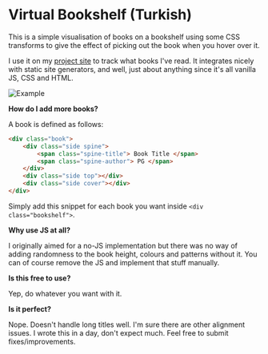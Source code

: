 # Virtual Bookshelf (Turkish)
This is a simple visualisation of books on a bookshelf using some CSS transforms to give the effect of picking out the book when you hover over it.

I use it on my [project site](https://burcia1711.github.io/virtual-bookshelf/) to track what books I've read. It integrates nicely with static site generators, and well, just about anything since it's all vanilla JS, CSS and HTML.

![Example](https://i.ibb.co/W0mXjLw/Screenshot-2022-05-11-at-12-41-36.png)

**How do I add more books?**

A book is defined as follows:
```html
<div class="book">
    <div class="side spine">
        <span class="spine-title"> Book Title </span>
        <span class="spine-author"> PG </span>
    </div>
    <div class="side top"></div>
    <div class="side cover"></div>
</div>
```

Simply add this snippet for each book you want inside `<div class="bookshelf">`.

**Why use JS at all?**

I originally aimed for a no-JS implementation but there was no way of adding randomness to the book height, colours and patterns without it. You can of course remove the JS and implement that stuff manually.

**Is this free to use?**

Yep, do whatever you want with it.

**Is it perfect?**

Nope. Doesn't handle long titles well. I'm sure there are other alignment issues. I wrote this in a day, don't expect much. Feel free to submit fixes/improvements.
